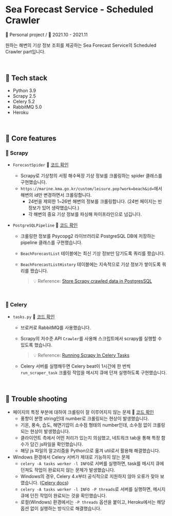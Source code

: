 # Sea Forecast Service - Scheduled Crawler

:page_facing_up: Personal project / :date: 2021.10 - 2021.11 

원하는 해변의 기상 정보 조회를 제공하는 Sea Forecast Service의 Scheduled Crawler part입니다.

​    

## :bookmark: Tech stack

* Python 3.9
* Scrapy 2.5
* Celery 5.2
* RabbitMQ 5.0
* Heroku 

​    

## :bookmark: Core features

### :paperclip: Scrapy

- `ForecastSpider` :pushpin: [코드 확인](https://github.com/veluminous/sea_forecast_scheduler/blob/ecee40917977bf61963e384a4c5fd65475438adb/beach_forecast_scraper/spiders/forecast_spider.py#L5)

  - Scrapy로 기상청의 서핑 해수욕장 기상 정보를 크롤링하는 spider 클래스를 구현했습니다.
  - `https://marine.kma.go.kr/custom/leisure.pop?work=beach&id=`에서 해변의 id만 변경하면서 크롤링합니다.
    - 24번을 제외한 1~26번 해변의 정보를 크롤링합니다. (24번 페이지는 빈 정보가 있어 생략했습니다.)
    - 각 해변의 중요 기상 정보를 파싱해 파이프라인으로 넘깁니다.

- `PostgreSQLPipeline` :pushpin: [코드 확인](https://github.com/veluminous/sea_forecast_scheduler/blob/ecee40917977bf61963e384a4c5fd65475438adb/beach_forecast_scraper/pipelines.py#L14)

  - 크롤링한 정보를 Psycopg2 라이브러리로 PostgreSQL DB에 저장하는 pipeline 클래스를 구현했습니다.

  - `BeachForecastList` 테이블에는 최신 기상 정보만 담기도록 쿼리를 짰습니다.

  - `BeachForecastListHistory` 테이블에는 지속적으로 기상 정보가 쌓이도록 쿼리를 짰습니다.

    > :bulb: Reference: [Store Scrapy crawled data in PostgresSQL](https://medium.com/codelog/store-scrapy-crawled-data-in-postgressql-2da9e62ae272)


​    

### :paperclip: Celery

* `tasks.py` :pushpin: [코드 확인](https://github.com/veluminous/sea_forecast_scheduler/blob/ecee40917977bf61963e384a4c5fd65475438adb/tasks.py#L17)

  - 브로커로 RabbitMQ를 사용했습니다.

  - Scrapy의 저수준 API `Crawler`를 사용해 스크립트에서 scrapy를 실행할 수 있도록 했습니다.

    > :bulb: Reference: [Running Scrapy In Celery Tasks](https://codeburst.io/running-scrapy-in-celery-tasks-d81e159921ea)

  - Celery 서버를 실행해두면 Celery beat이 1시간에 한 번씩 `run_scraper_task` 크롤링 작업을 메시지 큐에 던져 실행하도록 구현했습니다.

​    

## :bookmark: Trouble shooting

* 페이지의 특정 부분에 대하여 크롤링이 잘 이루어지지 않는 문제 :pushpin: [코드 확인](https://github.com/veluminous/sea_forecast_scheduler/blob/ecee40917977bf61963e384a4c5fd65475438adb/beach_forecast_scraper/spiders/utils.py#L29)
  * 풍향이 분명 string인데 number로 크롤링되는 현상이 발생했습니다.
  * 기온, 풍속, 습도, 해면기압이 소수점 형태의 number인데, 소수점 없이 크롤링되는 현상이 발생했습니다.
  * 클라이언트 측에서 어떤 처리가 있는지 의심했고, 네트워크 tab을 통해 특정 함수가 담긴 js파일을 확인했습니다.
  * 해당 js 파일의 알고리즘을 Python으로 옮겨 util로서 활용해 해결했습니다.
* Windows 환경에서 Celery 서버가 제대로 기능하지 않는 문제
  * `celery -A tasks worker -l INFO`로 서버를 실행하면, task를 메시지 큐에 던져도 작업이 완료되지 않는 문제가 발생했습니다.
  * Windows의 경우, Celery 4.x부터 공식적으로 지원하지 않아 오류가 잦아 보였습니다. ([Celery docs](https://docs.celeryproject.org/en/master/faq.html?highlight=windows#does-celery-support-windows))
  * `celery -A tasks worker -l INFO -P threads`로 서버를 실행하면, 메시지 큐에 던진 작업이 완료되는 것을 확인했습니다.
  * 로컬(Windows) 환경에서는 `-P threads` 옵션을 붙이고, Heroku에서는 해당 옵션 없이 실행하는 방식으로 해결했습니다.

